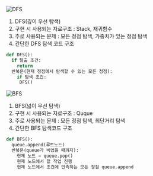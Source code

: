 ![DFS](https://github.com/whtjdwo98/Programmers/assets/37203984/1065ec9b-ca67-406a-92eb-56c4db62c942)
1. DFS(깊이 우선 탐색)
2. 구현 시 사용되는 자료구조 : Stack, 재귀함수
3. 주로 사용되는 문제 : 모든 정점 탐색, 가중치가 있는 정점 탐색
4. 간단한 DFS 탐색 코드 구조
```Python
def DFS():
  if 탈출 조건:
    return
  반복문(현재 정점에서 탐색할 수 있는 모든 정점):
    if 탐색 조건:
     DFS()
```

![BFS](https://github.com/whtjdwo98/Programmers/assets/37203984/574dec12-cc10-46db-ae04-a893f51650ac)
1. BFS(넓이 우선 탐색)
2. 구현 시 사용되는 자료구조 : Quque
3. 주로 사용되는 문제 : 모든 정점 탐색, 최단거리 탐색
4. 간단한 BFS 탐색코드 구조
```Python
def BFS():
  queue.append(루트노드)
  반복문(queue가 비었을 때까지):
    현재 노드 = queue.pop()
    현재 노드에서 할 작업 진행
    현재 노드에서 조건에 만족하는 모든 정점 queue.append

```
